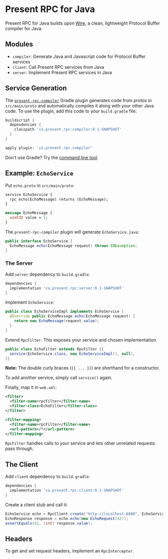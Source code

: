 # Present RPC for Java

Present RPC for Java builds upon [Wire](https://github.com/square/wire),
a clean, lightweight Protocol Buffer compiler for Java.

## Modules

* `compiler`: Generate Java and Javascript code for Protocol Buffer services
* `client`: Call Present RPC services from Java
* `server`: Implement Present RPC services in Java

## Service Generation

The [`present-rpc-compiler`](https://github.com/presentco/present-rpc/blob/master/java/compiler/README.md) Gradle plugin generates code from protos in
`src/main/proto` and automatically compiles it along with your other
Java code. To use the plugin, add this code to your `build.gradle` file:

```groovy
buildscript {
  dependencies {
    classpath 'co.present.rpc:compiler:0.1-SNAPSHOT'
  }
}

apply plugin: 'co.present.rpc.compiler'
```

Don't use Gradle? Try the [command line tool](https://github.com/presentco/present-rpc/blob/master/java/compiler/README.md).

## Example: `EchoService`

Put `echo.proto` in `src/main/proto`:

```proto
service EchoService {
  rpc echo(EchoMessage) returns (EchoMessage);
}

message EchoMessage {
  uint32 value = 1;
}
```

The `present-rpc-compiler` plugin will generate `EchoService.java`:

```java
public interface EchoService {
  EchoMessage echo(EchoMessage request) throws IOException;
}
```

### The Server

Add `server` dependency to `build.gradle`:

```groovy
dependencies {
  implementation 'co.present.rpc:server:0.1-SNAPSHOT'
}
```

Implement `EchoService`:

```java
public class EchoServiceImpl implements EchoService {
  @Override public EchoMessage echo(EchoMessage request) {
    return new EchoMessage(request.value);
  }
}
```

Extend `RpcFilter`. This exposes your service and chosen implementation.

```java
public class EchoFilter extends RpcFilter {{
  service(EchoService.class, new EchoServiceImpl(), null);
}}
```

**Note:** The double curly braces (`{{ ... }}`) are shorthand for a constructor.

To add another service, simply call `service()` again.

Finally, map it in `web.xml`:

```xml
<filter>
  <filter-name>rpcFilter</filter-name>
  <filter-class>EchoFilter</filter-class>
</filter>

<filter-mapping>
  <filter-name>rpcFilter</filter-name>
  <url-pattern>/*</url-pattern>
</filter-mapping>
```

`RpcFilter` handles calls to your service and lets other unrelated requests pass through.

## The Client

Add `client` dependency to `build.gradle`:

```groovy
dependencies {
  implementation 'co.present.rpc:client:0.1-SNAPSHOT'
}
```

Create a client stub and call it:

```java
EchoService echo = RpcClient.create("http://localhost:8080", EchoService.class, null);
EchoResponse response = echo.echo(new EchoRequest(42));
assertEquals(42, (int) response.value);
```

## Headers

To get and set request headers, implement an `RpcInterceptor`.